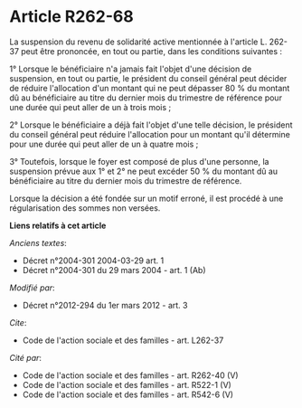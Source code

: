# Article R262-68

La suspension du revenu de solidarité active mentionnée à l'article L. 262-37 peut être prononcée, en tout ou partie, dans
les conditions suivantes : 

1° Lorsque le bénéficiaire n'a jamais fait l'objet d'une décision de suspension, en tout ou partie, le président du conseil
général peut décider de réduire l'allocation d'un montant qui ne peut dépasser 80 % du montant dû au bénéficiaire au titre du
dernier mois du trimestre de référence pour une durée qui peut aller de un à trois mois ; 

2° Lorsque le bénéficiaire a déjà fait l'objet d'une telle décision, le président du conseil général peut réduire
l'allocation pour un montant qu'il détermine pour une durée qui peut aller de un à quatre mois ; 

3° Toutefois, lorsque le foyer est composé de plus d'une personne, la suspension prévue aux 1° et 2° ne peut excéder 50 % du
montant dû au bénéficiaire au titre du dernier mois du trimestre de référence. 

Lorsque la décision a été fondée sur un motif erroné, il est procédé à une régularisation des sommes non versées.

**Liens relatifs à cet article**

_Anciens textes_:

  - Décret n°2004-301 2004-03-29 art. 1
  - Décret n°2004-301 du 29 mars 2004 - art. 1 (Ab)

_Modifié par_:

  - Décret n°2012-294 du 1er mars 2012 - art. 3

_Cite_:

  - Code de l'action sociale et des familles - art. L262-37

_Cité par_:

  - Code de l'action sociale et des familles - art. R262-40 (V)
  - Code de l'action sociale et des familles - art. R522-1 (V)
  - Code de l'action sociale et des familles - art. R542-6 (V)

